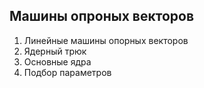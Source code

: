## Машины опроных векторов

1. Линейные машины опорных векторов
2. Ядерный трюк
3. Основные ядра
4. Подбор параметров
